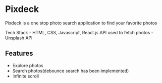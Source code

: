 # Pixdeck

Pixdeck is a one stop photo search application to find your favorite photos

Tech Stack - HTML, CSS, Javascript, React.js
API used to fetch photos - Unsplash API

## Features
  - Explore photos
  - Search photos(debounce search has been implemented)
  - Infinite scroll
